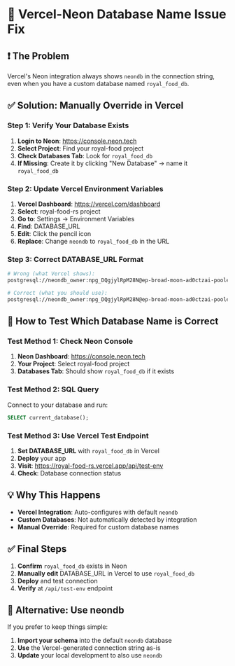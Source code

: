 # 🔧 Vercel-Neon Database Name Issue Fix

## ❗ The Problem
Vercel's Neon integration always shows `neondb` in the connection string, even when you have a custom database named `royal_food_db`.

## ✅ Solution: Manually Override in Vercel

### Step 1: Verify Your Database Exists
1. **Login to Neon**: https://console.neon.tech
2. **Select Project**: Find your royal-food project
3. **Check Databases Tab**: Look for `royal_food_db`
4. **If Missing**: Create it by clicking "New Database" → name it `royal_food_db`

### Step 2: Update Vercel Environment Variables
1. **Vercel Dashboard**: https://vercel.com/dashboard
2. **Select**: royal-food-rs project
3. **Go to**: Settings → Environment Variables
4. **Find**: DATABASE_URL
5. **Edit**: Click the pencil icon
6. **Replace**: Change `neondb` to `royal_food_db` in the URL

### Step 3: Correct DATABASE_URL Format
```bash
# Wrong (what Vercel shows):
postgresql://neondb_owner:npg_DQgjylRpM28N@ep-broad-moon-ad0ctzai-pooler.c-2.us-east-1.aws.neon.tech/neondb?sslmode=require

# Correct (what you should use):
postgresql://neondb_owner:npg_DQgjylRpM28N@ep-broad-moon-ad0ctzai-pooler.c-2.us-east-1.aws.neon.tech/royal_food_db?sslmode=require
```

## 🧪 How to Test Which Database Name is Correct

### Test Method 1: Check Neon Console
1. **Neon Dashboard**: https://console.neon.tech
2. **Your Project**: Select royal-food project
3. **Databases Tab**: Should show `royal_food_db` if it exists

### Test Method 2: SQL Query
Connect to your database and run:
```sql
SELECT current_database();
```

### Test Method 3: Use Vercel Test Endpoint
1. **Set DATABASE_URL** with `royal_food_db` in Vercel
2. **Deploy** your app
3. **Visit**: https://royal-food-rs.vercel.app/api/test-env
4. **Check**: Database connection status

## 💡 Why This Happens

- **Vercel Integration**: Auto-configures with default `neondb`
- **Custom Databases**: Not automatically detected by integration
- **Manual Override**: Required for custom database names

## ✅ Final Steps

1. **Confirm** `royal_food_db` exists in Neon
2. **Manually edit** DATABASE_URL in Vercel to use `royal_food_db`
3. **Deploy** and test connection
4. **Verify** at `/api/test-env` endpoint

## 📝 Alternative: Use neondb

If you prefer to keep things simple:
1. **Import your schema** into the default `neondb` database
2. **Use** the Vercel-generated connection string as-is
3. **Update** your local development to also use `neondb`
